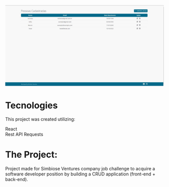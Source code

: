 ## <img src="https://github.com/nicholasnoronha/simbiose-crud-client/blob/master/public/simbiose-crud-client.png">

# Tecnologies
This project was created utilizing:

React\
Rest API Requests

# The Project:

Project made for Simbiose Ventures company job challenge to acquire a software developer position by building a CRUD application (front-end + back-end).
